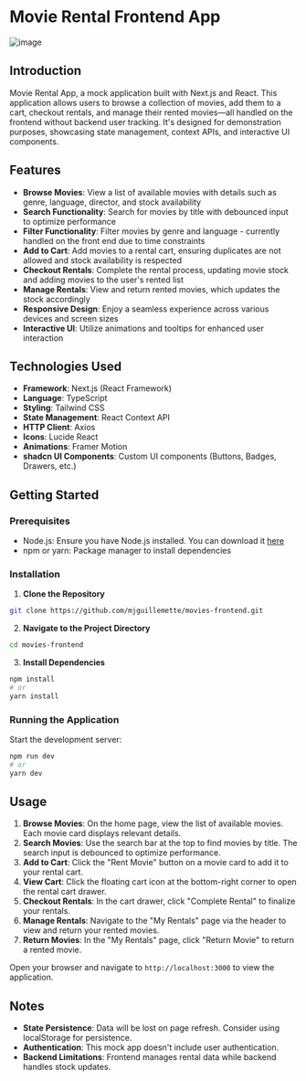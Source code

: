 # Movie Rental Frontend App
![image](https://github.com/user-attachments/assets/bf72af4d-adcd-4904-b6d4-80ce09c9f0e6)

## Introduction
Movie Rental App, a mock application built with Next.js and React. This application allows users to browse a collection of movies, add them to a cart, checkout rentals, and manage their rented movies—all handled on the frontend without backend user tracking. It's designed for demonstration purposes, showcasing state management, context APIs, and interactive UI components.

## Features
- **Browse Movies**: View a list of available movies with details such as genre, language, director, and stock availability
- **Search Functionality**: Search for movies by title with debounced input to optimize performance
- **Filter Functionality**: Filter movies by genre and language - currently handled on the front end due to time constraints
- **Add to Cart**: Add movies to a rental cart, ensuring duplicates are not allowed and stock availability is respected
- **Checkout Rentals**: Complete the rental process, updating movie stock and adding movies to the user's rented list
- **Manage Rentals**: View and return rented movies, which updates the stock accordingly
- **Responsive Design**: Enjoy a seamless experience across various devices and screen sizes
- **Interactive UI**: Utilize animations and tooltips for enhanced user interaction

## Technologies Used
- **Framework**: Next.js (React Framework)
- **Language**: TypeScript
- **Styling**: Tailwind CSS
- **State Management**: React Context API
- **HTTP Client**: Axios
- **Icons**: Lucide React
- **Animations**: Framer Motion
- **shadcn UI Components**: Custom UI components (Buttons, Badges, Drawers, etc.)

## Getting Started

### Prerequisites
- Node.js: Ensure you have Node.js installed. You can download it [here](https://nodejs.org)
- npm or yarn: Package manager to install dependencies

### Installation

1. **Clone the Repository**
```bash
git clone https://github.com/mjguillemette/movies-frontend.git
```

2. **Navigate to the Project Directory**
```bash
cd movies-frontend
```

3. **Install Dependencies**
```bash
npm install
# or
yarn install
```

### Running the Application
Start the development server:
```bash
npm run dev
# or
yarn dev
```

## Usage

1. **Browse Movies**: On the home page, view the list of available movies. Each movie card displays relevant details.
2. **Search Movies**: Use the search bar at the top to find movies by title. The search input is debounced to optimize performance.
3. **Add to Cart**: Click the "Rent Movie" button on a movie card to add it to your rental cart.
4. **View Cart**: Click the floating cart icon at the bottom-right corner to open the rental cart drawer.
5. **Checkout Rentals**: In the cart drawer, click "Complete Rental" to finalize your rentals.
6. **Manage Rentals**: Navigate to the "My Rentals" page via the header to view and return your rented movies.
7. **Return Movies**: In the "My Rentals" page, click "Return Movie" to return a rented movie.

Open your browser and navigate to `http://localhost:3000` to view the application.

## Notes
- **State Persistence**: Data will be lost on page refresh. Consider using localStorage for persistence.
- **Authentication**: This mock app doesn't include user authentication.
- **Backend Limitations**: Frontend manages rental data while backend handles stock updates.
